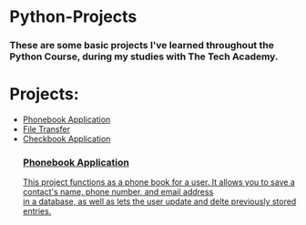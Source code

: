 # Python-Projects

<h3> These are some basic projects I've learned throughout the Python Course, during my studies with The Tech Academy.</h3>

<h1><strong>Projects: </strong></h1>
<ul>
  <li><a href="https://github.com/Kdooby/Python-Projects/tree/main/Phonebook%20Project"</a>Phonebook Application</li>
  <li><a href="https://github.com/Kdooby/Python-Projects/tree/main/File%20Transfer"</a>File Transfer</li>
  <li><a href="https://github.com/Kdooby/Python-Projects/tree/main/Django/CheckbookChallenge"</a>Checkbook Application</li>
  
  
<h3><strong>Phonebook Application</strong></h3>

<p>This project functions as a phone book for a user. It allows you to save a contact's name, phone number, and email address<br>
  in a database, as well as lets the user update and delte previously stored entries.</p>
